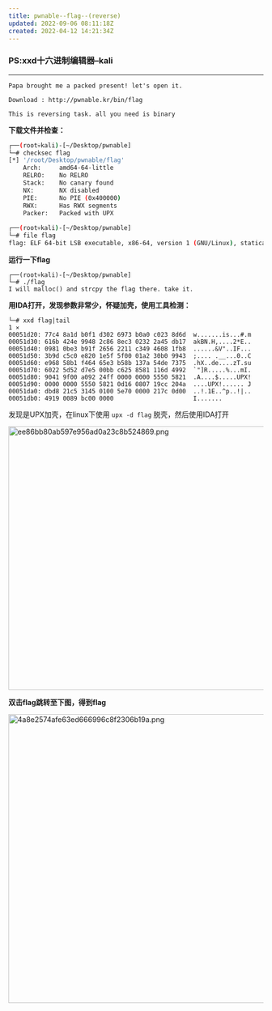 ```yaml
---
title: pwnable--flag--(reverse)
updated: 2022-09-06 08:11:18Z
created: 2022-04-12 14:21:34Z
---
```


### PS:xxd十六进制编辑器–kali

* * *

```
Papa brought me a packed present! let's open it.

Download : http://pwnable.kr/bin/flag

This is reversing task. all you need is binary
```

**下载文件并检查：**

```sh
┌──(root💀kali)-[~/Desktop/pwnable]
└─# checksec flag 
[*] '/root/Desktop/pwnable/flag'
    Arch:     amd64-64-little
    RELRO:    No RELRO
    Stack:    No canary found
    NX:       NX disabled
    PIE:      No PIE (0x400000)
    RWX:      Has RWX segments
    Packer:   Packed with UPX
                                                                                                                                                                      
┌──(root💀kali)-[~/Desktop/pwnable]
└─# file flag              
flag: ELF 64-bit LSB executable, x86-64, version 1 (GNU/Linux), statically linked, no section header
```

**运行一下flag**

```
┌──(root💀kali)-[~/Desktop/pwnable]
└─# ./flag 
I will malloc() and strcpy the flag there. take it.
```

**用IDA打开，发现参数非常少，怀疑加壳，使用工具检测：**

```shell
└─# xxd flag|tail                                                                                                                                                 1 ⨯
00051d20: 77c4 8a1d b0f1 d302 6973 b0a0 c023 8d6d  w.......is...#.m
00051d30: 616b 424e 9948 2c86 8ec3 0232 2a45 db17  akBN.H,....2*E..
00051d40: 0981 0be3 b91f 2656 2211 c349 4608 1fb8  ......&V"..IF...
00051d50: 3b9d c5c0 e820 1e5f 5f00 01a2 30b0 9943  ;.... .__...0..C
00051d60: e968 58b1 f464 65e3 b58b 137a 54de 7375  .hX..de....zT.su
00051d70: 6022 5d52 d7e5 00bb c625 8581 116d 4992  `"]R.....%...mI.
00051d80: 9041 9f00 a092 24ff 0000 0000 5550 5821  .A....$.....UPX!
00051d90: 0000 0000 5550 5821 0d16 0807 19cc 204a  ....UPX!...... J
00051da0: dbd8 21c5 3145 0100 5e70 0000 217c 0d00  ..!.1E..^p..!|..
00051db0: 4919 0089 bc00 0000                      I.......
```

发现是UPX加壳，在linux下使用 `upx -d flag` 脱壳，然后使用IDA打开

<img src="https://cdn.jsdelivr.net/gh/DarkLord-W/CloudImages@main/images/ee86bb80ab597e956ad0a23c8b524869.png" alt="ee86bb80ab597e956ad0a23c8b524869.png" width="1056" height="521" class="jop-noMdConv">

**双击flag跳转至下图，得到flag**

<img src="https://cdn.jsdelivr.net/gh/DarkLord-W/CloudImages@main/images/4a8e2574afe63ed666996c8f2306b19a.png" alt="4a8e2574afe63ed666996c8f2306b19a.png" width="993" height="571" class="jop-noMdConv">